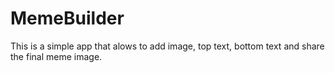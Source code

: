 # MemeBuilder
This is a simple app that alows to add image, top text, bottom text and share the final meme image. 